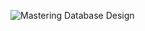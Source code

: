 ![Mastering Database Design](https://github.com/user-attachments/assets/b5f1a8fd-e08b-4e61-b132-b4021b5507ec)
